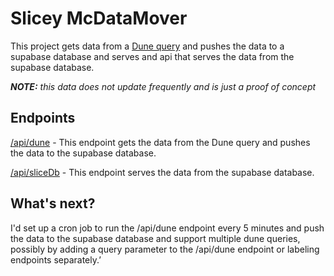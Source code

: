 # Slicey McDataMover

This project gets data from a [Dune query](https://dune.com/queries/3958723) and pushes the data to a supabase database and serves and api that serves the data from the supabase database.

***NOTE:** this data does not update frequently and is just a proof of concept*

## Endpoints
[/api/dune](https://slice-first.vercel.app/api/dune) - This endpoint gets the data from the Dune query and pushes the data to the supabase database.

[/api/sliceDb](https://slice-first.vercel.app/api/sliceDb) - This endpoint serves the data from the supabase database.

## What's next?

I'd set up a cron job to run the /api/dune endpoint every 5 minutes and push the data to the supabase database and support multiple dune queries, possibly by adding a query parameter to the /api/dune endpoint or labeling endpoints separately.’
